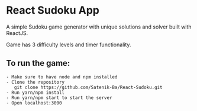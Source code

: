 # React Sudoku App

A simple Sudoku game generator with unique solutions and solver built with ReactJS.

Game has 3 difficulty levels and timer functionality.

## To run the game:

    - Make sure to have node and npm installed
    - Clone the repository
       git clone https://github.com/Satenik-Ba/React-Sudoku.git
    - Run yarn/npm install
    - Run yarn/npm start to start the server
    - Open localhost:3000
